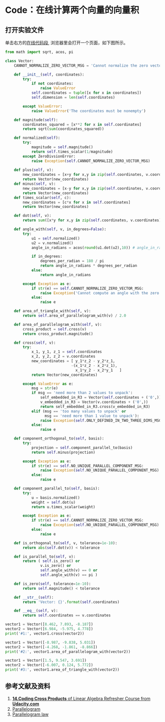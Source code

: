 ﻿# Code：在线计算两个向量的向量积

## 打开实验文件

单击右方的[在线代码段](https://pythontutor.com/live.html#code=from%20math%20import%20sqrt,%20acos,%20pi%0A%0Aclass%20Vector%3A%0A%20%20%20%20CANNOT_NORMALIZE_ZERO_VECTOR_MSG%20%3D%20'Cannot%20normalize%20the%20zero%20vector'%0A%0A%20%20%20%20def%20__init__%28self,%20coordinates%29%3A%0A%20%20%20%20%20%20%20%20try%3A%0A%20%20%20%20%20%20%20%20%20%20%20%20if%20not%20coordinates%3A%0A%20%20%20%20%20%20%20%20%20%20%20%20%20%20%20%20raise%20ValueError%0A%20%20%20%20%20%20%20%20%20%20%20%20self.coordinates%20%3D%20tuple%28%5Bx%20for%20x%20in%20coordinates%5D%29%0A%20%20%20%20%20%20%20%20%20%20%20%20self.dimension%20%3D%20len%28self.coordinates%29%0A%0A%20%20%20%20%20%20%20%20except%20ValueError%3A%0A%20%20%20%20%20%20%20%20%20%20%20%20raise%20ValueError%28'The%20coordinates%20must%20be%20nonempty'%29%0A%0A%20%20%20%20def%20magnitude%28self%29%3A%0A%20%20%20%20%20%20%20%20coordinates_squared%20%3D%20%5Bx**2%20for%20x%20in%20self.coordinates%5D%0A%20%20%20%20%20%20%20%20return%20sqrt%28sum%28coordinates_squared%29%29%0A%0A%20%20%20%20def%20normalized%28self%29%3A%0A%20%20%20%20%20%20%20%20try%3A%0A%20%20%20%20%20%20%20%20%20%20%20%20magnitude%20%3D%20self.magnitude%28%29%0A%20%20%20%20%20%20%20%20%20%20%20%20return%20self.times_scalar%281/magnitude%29%0A%20%20%20%20%20%20%20%20except%20ZeroDivsionError%3A%0A%20%20%20%20%20%20%20%20%20%20%20%20raise%20Exception%28self.CANNOT_NORMALIZE_ZERO_VECTOR_MSG%29%20%20%20%20%20%20%20%20%0A%20%20%20%20%20%20%20%20%20%20%20%20%20%20%20%20%0A%20%20%20%20def%20plus%28self,%20v%29%3A%0A%20%20%20%20%20%20%20%20new_coordinates%20%3D%20%5Bx%2By%20for%20x,y%20in%20zip%28self.coordinates,%20v.coordinates%29%5D%0A%20%20%20%20%20%20%20%20return%20Vector%28new_coordinates%29%0A%20%20%20%20def%20minus%28self,%20v%29%3A%0A%20%20%20%20%20%20%20%20new_coordinates%20%3D%20%5Bx-y%20for%20x,y%20in%20zip%28self.coordinates,%20v.coordinates%29%5D%0A%20%20%20%20%20%20%20%20return%20Vector%28new_coordinates%29%20%20%20%0A%20%20%20%20def%20times_scalar%28self,%20c%29%3A%0A%20%20%20%20%20%20%20%20new_coordinates%20%3D%20%5Bc*x%20for%20x%20in%20self.coordinates%5D%0A%20%20%20%20%20%20%20%20return%20Vector%28new_coordinates%29%20%20%20%20%20%20%20%20%20%20%20%20%20%20%20%20%20%0A%0A%20%20%20%20def%20area_of_triangle_with%28self,%20v%29%3A%0A%20%20%20%20%20%20%20%20return%20self.area_of_parallelogram_with%28v%29%20/%202.0%0A%0A%20%20%20%20def%20area_of_parallelogram_with%28self,%20v%29%3A%0A%20%20%20%20%20%20%20%20cross_product%20%3D%20self.cross%28v%29%0A%20%20%20%20%20%20%20%20return%20cross_product.magnitude%28%29%0A%0A%20%20%20%20def%20cross%28self,%20v%29%3A%0A%20%20%20%20%20%20%20%20try%3A%0A%20%20%20%20%20%20%20%20%20%20%20%20x_1,%20y_1,%20z_1%20%3D%20self.coordinates%0A%20%20%20%20%20%20%20%20%20%20%20%20x_2,%20y_2,%20z_2%20%3D%20v.coordinates%0A%20%20%20%20%20%20%20%20%20%20%20%20new_coordinates%20%3D%20%5B%20y_1*z_2%20-%20y_2*z_1,%0A%20%20%20%20%20%20%20%20%20%20%20%20%20%20%20%20%20%20%20%20%20%20%20%20%20%20%20%20%20%20-%28x_1*z_2%20-%20x_2*z_1%29,%0A%20%20%20%20%20%20%20%20%20%20%20%20%20%20%20%20%20%20%20%20%20%20%20%20%20%20%20%20%20%20%20%20x_1*y_2%20-%20x_2*y_1%20%20%20%20%5D%0A%20%20%20%20%20%20%20%20%20%20%20%20return%20Vector%28new_coordinates%29%0A%0A%20%20%20%20%20%20%20%20except%20ValueError%20as%20e%3A%0A%20%20%20%20%20%20%20%20%20%20%20%20msg%20%3D%20str%28e%29%0A%20%20%20%20%20%20%20%20%20%20%20%20if%20msg%20%3D%3D%20'need%20more%20than%202%20values%20to%20unpack'%3A%0A%20%20%20%20%20%20%20%20%20%20%20%20%20%20%20%20self_embedded_in_R3%20%3D%20Vector%28self.coordinates%20%2B%20%28'0',%29%29%0A%20%20%20%20%20%20%20%20%20%20%20%20%20%20%20%20v_embedded_in_R3%20%3D%20Vector%28v.coordinates%20%2B%20%28'0',%29%29%0A%20%20%20%20%20%20%20%20%20%20%20%20%20%20%20%20return%20self_embedded_in_R3.cross%28v_embedded_in_R3%29%0A%20%20%20%20%20%20%20%20%20%20%20%20elif%20%28msg%20%3D%3D%20'too%20many%20values%20to%20unpack'%20or%0A%20%20%20%20%20%20%20%20%20%20%20%20%20%20%20%20%20%20msg%20%3D%3D%20'need%20more%20than%201%20value%20to%20unpack'%29%3A%0A%20%20%20%20%20%20%20%20%20%20%20%20%20%20%20%20raise%20Exception%28self.ONLY_DEFINED_IN_TWO_THREE_DIMS_MSG%29%0A%20%20%20%20%20%20%20%20%20%20%20%20else%3A%0A%20%20%20%20%20%20%20%20%20%20%20%20%20%20%20%20raise%20e%0A%0A%20%20%20%20def%20component_orthogonal_to%28self,%20basis%29%3A%0A%20%20%20%20%20%20%20%20try%3A%0A%20%20%20%20%20%20%20%20%20%20%20%20projection%20%3D%20self.component_parallel_to%28basis%29%0A%20%20%20%20%20%20%20%20%20%20%20%20return%20self.minus%28projection%29%0A%0A%20%20%20%20%20%20%20%20except%20Exception%20as%20e%3A%0A%20%20%20%20%20%20%20%20%20%20%20%20if%20str%28e%29%20%3D%3D%20self.NO_UNIQUE_PARALLEL_COMPONENT_MSG%3A%0A%20%20%20%20%20%20%20%20%20%20%20%20%20%20%20%20raise%20Exception%28self.NO_UNIQUE_PARALLEL_COMPONENT_MSG%29%0A%20%20%20%20%20%20%20%20%20%20%20%20else%3A%0A%20%20%20%20%20%20%20%20%20%20%20%20%20%20%20%20raise%20e%0A%20%20%20%20%20%20%20%20%20%20%20%20%20%20%20%20%0A%20%20%20%20def%20__str__%28self%29%3A%0A%20%20%20%20%20%20%20%20return%20'Vector%3A%20%7B%7D'.format%28self.coordinates%29%0A%0Av%20%3D%20Vector%28%5B8.462,%207.893,%200%5D%29%0Aw%20%3D%20Vector%28%5B6.984,%20-5.975,%200%5D%29%0Aprint%28'%231%3A',%20v.cross%28w%29%29%0Aprint%28'%232%3A',%20v.area_of_parallelogram_with%28w%29%29%0Aprint%28'%233%3A',%20v.area_of_triangle_with%28w%29%29&cumulative=false&curInstr=128&heapPrimitives=nevernest&mode=display&origin=opt-live.js&py=3&rawInputLstJSON=%5B%5D&textReferences=false), 浏览器里会打开一个页面，如下图所示。

```python
from math import sqrt, acos, pi

class Vector:
	CANNOT_NORMALIZE_ZERO_VECTOR_MSG = 'Cannot normalize the zero vector'

	def __init__(self, coordinates):
		try:
			if not coordinates:
				raise ValueError
			self.coordinates = tuple([x for x in coordinates])
			self.dimension = len(self.coordinates)

		except ValueError:
			raise ValueError('The coordinates must be nonempty')

	def magnitude(self):
		coordinates_squared = [x**2 for x in self.coordinates]
		return sqrt(sum(coordinates_squared))

	def normalized(self):
		try:
			magnitude = self.magnitude()
			return self.times_scalar(1/magnitude)
		except ZeroDivsionError:
			raise Exception(self.CANNOT_NORMALIZE_ZERO_VECTOR_MSG)		
				
	def plus(self, v):
		new_coordinates = [x+y for x,y in zip(self.coordinates, v.coordinates)]
		return Vector(new_coordinates)
	def minus(self, v):
		new_coordinates = [x-y for x,y in zip(self.coordinates, v.coordinates)]
		return Vector(new_coordinates)   
	def times_scalar(self, c):
		new_coordinates = [c*x for x in self.coordinates]
		return Vector(new_coordinates)				 

	def dot(self, v):
		return sum([x*y for x,y in zip(self.coordinates, v.coordinates)])

	def angle_with(self, v, in_degrees=False):
		try:
			u1 = self.normalized()
			u2 = v.normalized()
			angle_in_radians = acos(round(u1.dot(u2),10)) # angle_in_radians = acos(u1.dot(u2))

			if in_degrees:
				degrees_per_radian = 180 / pi
				return angle_in_radians * degrees_per_radian
			else: 
				return angle_in_radians

		except Exception as e:
			if str(e) == self.CANNOT_NORMALIZE_ZERO_VECTOR_MSG:
				raise Exception('Cannot compute an angle with the zero vector')
			else:
				raise e

	def area_of_triangle_with(self, v):
		return self.area_of_parallelogram_with(v) / 2.0

	def area_of_parallelogram_with(self, v):
		cross_product = self.cross(v)
		return cross_product.magnitude()

	def cross(self, v):
		try:
			x_1, y_1, z_1 = self.coordinates
			x_2, y_2, z_2 = v.coordinates
			new_coordinates = [ y_1*z_2 - y_2*z_1,
							  -(x_1*z_2 - x_2*z_1),
							    x_1*y_2 - x_2*y_1	]
			return Vector(new_coordinates)

		except ValueError as e:
			msg = str(e)
			if msg == 'need more than 2 values to unpack':
				self_embedded_in_R3 = Vector(self.coordinates + ('0',))
				v_embedded_in_R3 = Vector(v.coordinates + ('0',))
				return self_embedded_in_R3.cross(v_embedded_in_R3)
			elif (msg == 'too many values to unpack' or
				  msg == 'need more than 1 value to unpack'):
				raise Exception(self.ONLY_DEFINED_IN_TWO_THREE_DIMS_MSG)
			else:
				raise e

	def component_orthogonal_to(self, basis):
		try:
			projection = self.component_parallel_to(basis)
			return self.minus(projection)

		except Exception as e:
			if str(e) == self.NO_UNIQUE_PARALLEL_COMPONENT_MSG:
				raise Exception(self.NO_UNIQUE_PARALLEL_COMPONENT_MSG)
			else:
				raise e

	def component_parallel_to(self, basis):
		try:
			u = basis.normalized()
			weight = self.dot(u)
			return u.times_scalar(weight)

		except Exception as e:
			if str(e) == self.CANNOT_NORMALIZE_ZERO_VECTOR_MSG:
				raise Exception(self.NO_UNIQUE_PARALLEL_COMPONENT_MSG)
			else:
				raise e

	def is_orthogonal_to(self, v, tolerance=1e-10):
		return abs(self.dot(v)) < tolerance

	def is_parallel_to(self, v):
		return ( self.is_zero() or
				v.is_zero() or
				self.angle_with(v) == 0 or
				self.angle_with(v) == pi )

	def is_zero(self, tolerance=1e-10):
		return self.magnitude() < tolerance

	def __str__(self):
		return 'Vector: {}'.format(self.coordinates)

	def __eq__(self, v):
		return self.coordinates == v.coordinates

vector1 = Vector([8.462, 7.893, -8.187])
vector2 = Vector([6.984, -5.975, 4.778])
print('#1:', vector1.cross(vector2))

vector1 = Vector([-8.987, -9.838, 5.031])
vector2 = Vector([-4.268, -1.861, -8.866])
print('#2:', vector1.area_of_parallelogram_with(vector2))

vector1 = Vector([1.5, 9.547, 3.691])
vector2 = Vector([-6.007, 0.124, 5.772])
print('#3:', vector1.area_of_triangle_with(vector2))
```

## 参考文献及资料

1. [**14.Coding Cross Products** of Linear Algebra Refresher Course from **Udacity.com**](https://classroom.udacity.com/courses/ud953/lessons/4374471116/concepts/45834932680923)
2. [Parallelogram](https://en.wikipedia.org/wiki/Parallelogram)
3. [Parallelogram law](https://en.wikipedia.org/wiki/Parallelogram_law)